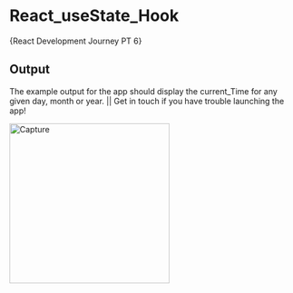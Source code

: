 # React_useState_Hook
{React Development Journey PT 6}

## Output
The example output for the app should display the current_Time for any given day, month or year. || Get in touch if you have trouble launching the app!

<img width="282" alt="Capture" src="https://user-images.githubusercontent.com/91548582/143496067-7fa3fefd-9c7c-49ae-ba06-e05a6a007fa0.PNG">
